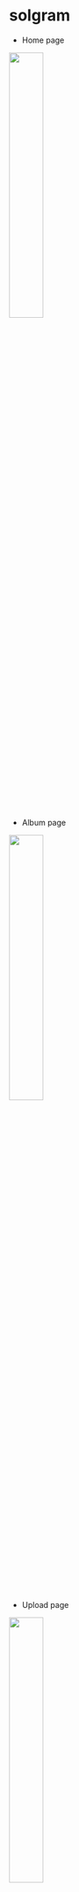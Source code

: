 # solgram

- Home page
<img src="https://user-images.githubusercontent.com/59462108/104677218-620b0900-572c-11eb-926a-7fc1940427b3.png" width="35%">

- Album page
<img src="https://user-images.githubusercontent.com/59462108/104630288-f26e2d00-56dd-11eb-94f7-7f64ab330155.png" width="35%">

- Upload page
<img src="https://user-images.githubusercontent.com/59462108/104631334-71b03080-56df-11eb-803a-f64bfd3b6fb8.png" width="35%">

- Alarm page
<img src="https://user-images.githubusercontent.com/59462108/104631341-7379f400-56df-11eb-821c-f17325551e7d.png" width="35%">

- My page
<img src="https://user-images.githubusercontent.com/59462108/104631347-770d7b00-56df-11eb-9112-4b2fe6582dd7.png" width="35%">

- Comment page
<img src="https://user-images.githubusercontent.com/59462108/104631353-78d73e80-56df-11eb-8de8-aee03ee753cf.png" width="35%">
